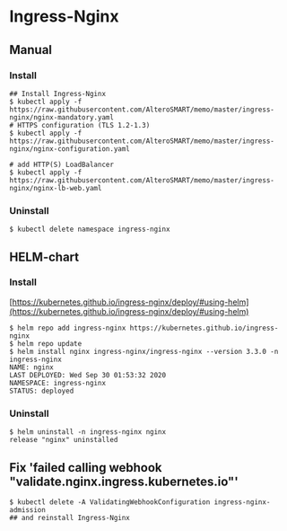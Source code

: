 # Ingress-Nginx

## Manual
### Install
```console
## Install Ingress-Nginx
$ kubectl apply -f https://raw.githubusercontent.com/AlteroSMART/memo/master/ingress-nginx/nginx-mandatory.yaml
# HTTPS configuration (TLS 1.2-1.3)
$ kubectl apply -f https://raw.githubusercontent.com/AlteroSMART/memo/master/ingress-nginx/nginx-configuration.yaml

# add HTTP(S) LoadBalancer
$ kubectl apply -f https://raw.githubusercontent.com/AlteroSMART/memo/master/ingress-nginx/nginx-lb-web.yaml
```
### Uninstall
```console
$ kubectl delete namespace ingress-nginx
```

## HELM-chart
### Install
[https://kubernetes.github.io/ingress-nginx/deploy/#using-helm](https://kubernetes.github.io/ingress-nginx/deploy/#using-helm)
```console
$ helm repo add ingress-nginx https://kubernetes.github.io/ingress-nginx
$ helm repo update
$ helm install nginx ingress-nginx/ingress-nginx --version 3.3.0 -n ingress-nginx
NAME: nginx
LAST DEPLOYED: Wed Sep 30 01:53:32 2020
NAMESPACE: ingress-nginx
STATUS: deployed
```
### Uninstall
```console
$ helm uninstall -n ingress-nginx nginx 
release "nginx" uninstalled
```

## Fix 'failed calling webhook "validate.nginx.ingress.kubernetes.io"'
```console
$ kubectl delete -A ValidatingWebhookConfiguration ingress-nginx-admission
## and reinstall Ingress-Nginx
```
